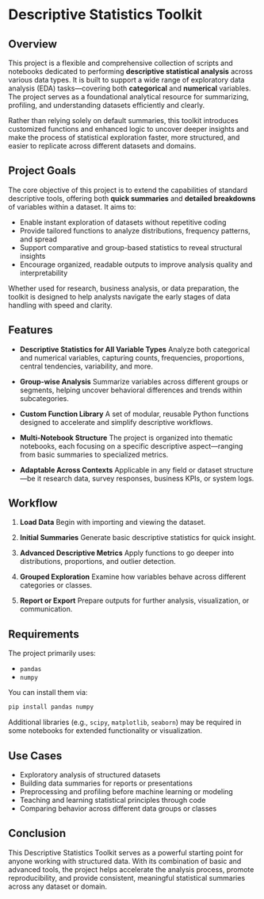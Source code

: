 # Descriptive Statistics Toolkit

## Overview

This project is a flexible and comprehensive collection of scripts and notebooks dedicated to performing **descriptive statistical analysis** across various data types. It is built to support a wide range of exploratory data analysis (EDA) tasks—covering both **categorical** and **numerical** variables. The project serves as a foundational analytical resource for summarizing, profiling, and understanding datasets efficiently and clearly.

Rather than relying solely on default summaries, this toolkit introduces customized functions and enhanced logic to uncover deeper insights and make the process of statistical exploration faster, more structured, and easier to replicate across different datasets and domains.

## Project Goals

The core objective of this project is to extend the capabilities of standard descriptive tools, offering both **quick summaries** and **detailed breakdowns** of variables within a dataset. It aims to:

* Enable instant exploration of datasets without repetitive coding
* Provide tailored functions to analyze distributions, frequency patterns, and spread
* Support comparative and group-based statistics to reveal structural insights
* Encourage organized, readable outputs to improve analysis quality and interpretability

Whether used for research, business analysis, or data preparation, the toolkit is designed to help analysts navigate the early stages of data handling with speed and clarity.

## Features

* **Descriptive Statistics for All Variable Types**
  Analyze both categorical and numerical variables, capturing counts, frequencies, proportions, central tendencies, variability, and more.

* **Group-wise Analysis**
  Summarize variables across different groups or segments, helping uncover behavioral differences and trends within subcategories.

* **Custom Function Library**
  A set of modular, reusable Python functions designed to accelerate and simplify descriptive workflows.

* **Multi-Notebook Structure**
  The project is organized into thematic notebooks, each focusing on a specific descriptive aspect—ranging from basic summaries to specialized metrics.

* **Adaptable Across Contexts**
  Applicable in any field or dataset structure—be it research data, survey responses, business KPIs, or system logs.

## Workflow

1. **Load Data**
   Begin with importing and viewing the dataset.

2. **Initial Summaries**
   Generate basic descriptive statistics for quick insight.

3. **Advanced Descriptive Metrics**
   Apply functions to go deeper into distributions, proportions, and outlier detection.

4. **Grouped Exploration**
   Examine how variables behave across different categories or classes.

5. **Report or Export**
   Prepare outputs for further analysis, visualization, or communication.

## Requirements

The project primarily uses:

* `pandas`
* `numpy`

You can install them via:

```bash
pip install pandas numpy
```

Additional libraries (e.g., `scipy`, `matplotlib`, `seaborn`) may be required in some notebooks for extended functionality or visualization.

## Use Cases

* Exploratory analysis of structured datasets
* Building data summaries for reports or presentations
* Preprocessing and profiling before machine learning or modeling
* Teaching and learning statistical principles through code
* Comparing behavior across different data groups or classes

## Conclusion

This Descriptive Statistics Toolkit serves as a powerful starting point for anyone working with structured data. With its combination of basic and advanced tools, the project helps accelerate the analysis process, promote reproducibility, and provide consistent, meaningful statistical summaries across any dataset or domain.
